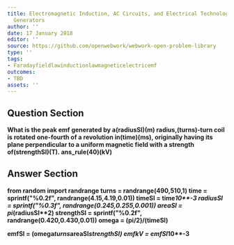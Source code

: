 ```yaml
---
title: Electromagnetic Induction, AC Circuits, and Electrical Technologies - Electric
  Generators
author: ''
date: 17 January 2018
editor: ''
source: https://github.com/openwebwork/webwork-open-problem-library
type: ''
tags:
- Faradayfieldlawinductionlawmagneticelectricemf
outcomes:
- TBD
assets: ''
---
```


## Question Section 

<b>
What is the peak emf generated by a(radiusSI)(m) radius,(turns)-turn coil is rotated one-fourth of a revolution in(time)(ms), originally having its plane perpendicular to a uniform magnetic field with a strength of(strengthSI)(T).
ans_rule(40)(kV)


## Answer Section

from random import randrange
turns = randrange(490,510,1)
time = sprintf("%0.2f", randrange(4.15,4.19,0.01))
timeSI = time*10**-3
radiusSI = sprintf("%0.3f", randrange(0.245,0.255,0.001))
areaSI = pi*(radiusSI**2)
strengthSI = sprintf("%0.2f", randrange(0.420,0.430,0.01))
omega = (pi/2)/(timeSI)

emfSI = (omega*turns*areaSI*strengthSI)
emfkV = emfSI*10**-3